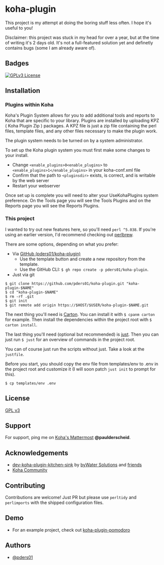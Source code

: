 # koha-plugin

This project is my attempt at doing the boring stuff less often. I hope it's useful to you!

Disclaimer: this project was stuck in my head for over a year, but at the time of writing it's 2 days old.
It's not a full-featured solution yet and definetly contains bugs (some I am already aware of).


## Badges

[![GPLv3 License](https://img.shields.io/badge/License-GPL%20v3-yellow.svg)](https://opensource.org/licenses/)


## Installation

### Plugins within Koha

Koha's Plugin System allows for you to add additional tools and reports to Koha that are specific to your library.
Plugins are installed by uploading KPZ ( Koha Plugin Zip ) packages.
A KPZ file is just a zip file containing the perl files, template files, and any other files necessary to make the plugin work.

The plugin system needs to be turned on by a system administrator.

To set up the Koha plugin system you must first make some changes to your install.

* Change `<enable_plugins>0<enable_plugins>` to `<enable_plugins>1</enable_plugins>` in your koha-conf.xml file
* Confirm that the path to `<pluginsdir>` exists, is correct, and is writable by the web server
* Restart your webserver

Once set up is complete you will need to alter your UseKohaPlugins system preference. On the Tools page you will see the Tools Plugins and on the Reports page you will see the Reports Plugins.

### This project

I wanted to try out new features here, so you'll need `perl ^5.038`. If you're using an earlier version, I'd recommend checking out [perlbrew](https://perlbrew.pl/). 

There are some options, depending on what you prefer:
- Via [GitHub (pders01/koha-plugin)](https://github.com/pders01/koha-plugin)
    - Use the template button and create a new repository from the template.
    - Use the GitHub CLI: `$ gh repo create -p pders01/koha-plugin`.
- Just via git
```console
$ git clone https://github.com/pders01/koha-plugin.git "koha-plugin-$NAME"
$ cd "koha-plugin-$NAME"
$ rm -rf .git
$ git init
$ git remote add origin https://$HOST/$USER/koha-plugin-$NAME.git
```

The next thing you'll need is [Carton](https://metacpan.org/pod/Carton). You can install it with `$ cpanm carton` for example.
Then install the dependencies within the project root with `$ carton install`.

The last thing you'll need (optional but recommended) is [just](https://just.systems/).
Then you can just run `$ just` for an overview of commands in the project root.

You can of course just run the scripts without just. Take a look at the `justfile`.

Before you start, you should copy the env file from templates/env to .env in the project root and customize it (I will soon patch `just init` to prompt for this).
```console
$ cp templates/env .env
```


## License

[GPL v3](https://github.com/pders01/koha-plugin?tab=GPL-3.0-1-ov-file#readme)


## Support

For support, ping me on [Koha's Mattermost](https://chat.koha-community.org) __@paulderscheid__.


## Acknowledgements

 - [dev-koha-plugin-kitchen-sink](https://github.com/bywatersolutions/dev-koha-plugin-kitchen-sink) by [byWater Solutions](https://bywatersolutions.com) and [friends](https://chat.koha-community.org)
 - [Koha Community](https://koha-community.org)


## Contributing

Contributions are welcome! Just PR but please use `perltidy` and `perlimports` with the shipped configuration files.


## Demo

- For an example project, check out [koha-plugin-pomodoro](https://github.com/pders01/koha-plugin-pomodoro)


## Authors

- [@pders01](https://www.github.com/pders01)

